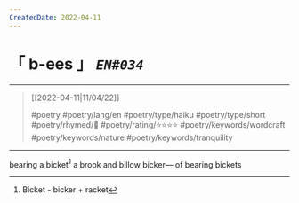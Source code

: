 ```yaml
---
CreatedDate: 2022-04-11
---
```

# &#12300; b-ees &#12301; *`EN#034`*

---

> [[2022-04-11|11/04/22]]
> 
> #poetry 
> #poetry/lang/en 
> #poetry/type/haiku #poetry/type/short 
> #poetry/rhymed/🔴 
> #poetry/rating/⭐⭐⭐⭐ 
> #poetry/keywords/wordcraft #poetry/keywords/nature #poetry/keywords/tranquility

---

bearing a bicket[^1]
a brook and billow bicker—
of bearing bickets

[^1]: Bicket - bicker + racket